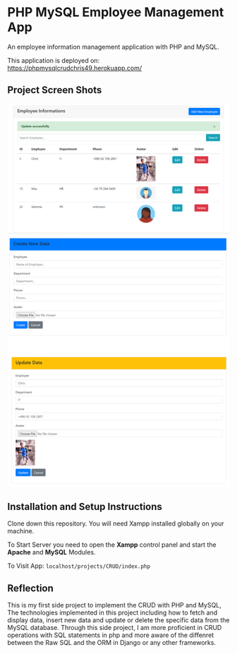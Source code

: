 # PHP MySQL Employee Management App

An employee information management application with PHP and MySQL.

This application is deployed on: https://phpmysqlcrudchris49.herokuapp.com/

## Project Screen Shots

<img src="https://github.com/chrisnumber49/PHP-MySQL-Employee-Management-App/blob/master/screen%20shot/demo1.PNG" width="800" > 
<img src="https://github.com/chrisnumber49/PHP-MySQL-Employee-Management-App/blob/master/screen%20shot/demo2.PNG" width="800" > 
<img src="https://github.com/chrisnumber49/PHP-MySQL-Employee-Management-App/blob/master/screen%20shot/demo3.PNG" width="800" >

## Installation and Setup Instructions

Clone down this repository. You will need Xampp installed globally on your machine.

To Start Server you need to open the **Xampp** control panel and start the **Apache** and **MySQL** Modules.

To Visit App: `localhost/projects/CRUD/index.php`

## Reflection

This is my first side project to implement the CRUD with PHP and MySQL, The technologies implemented in this project including how to fetch and display data, insert new data and update or delete the specific data from the MySQL database. Through this side project, I am more proficient in CRUD operations with SQL statements in php and more aware of the diffenret between the Raw SQL and the ORM in Django or any other frameworks.
